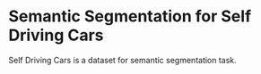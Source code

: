 # Semantic Segmentation for Self Driving Cars

Self Driving Cars is a dataset for semantic segmentation task.